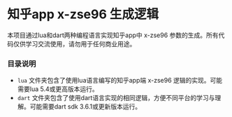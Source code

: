 # 知乎app x-zse96 生成逻辑

本项目通过lua和dart两种编程语言实现知乎app中 x-zse96 参数的生成。所有代码仅供学习交流使用，请勿用于任何商业用途。

### 目录说明

- `lua` 文件夹包含了使用lua语言编写的知乎app端 x-zse96 逻辑的实现。可能需要lua 5.4或更高版本运行。
- `dart` 文件夹包含了使用dart语言实现的相同逻辑，方便不同平台的学习与理解。可能需要dart sdk 3.6.1或更新版本运行。
